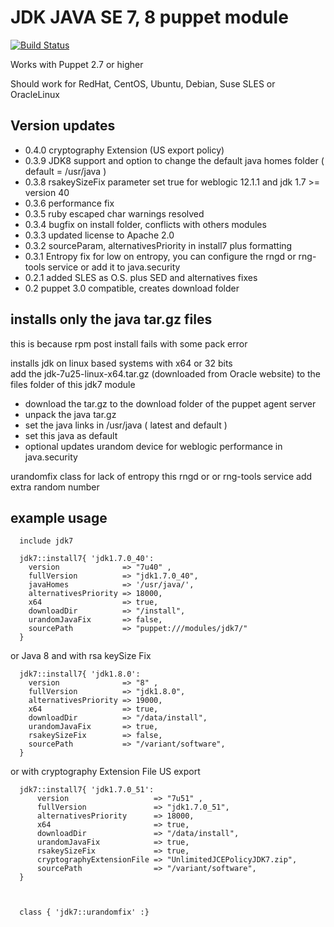 JDK JAVA SE 7, 8 puppet module
============================== 
[![Build Status](https://travis-ci.org/biemond/biemond-jdk7.png)](https://travis-ci.org/biemond/biemond-jdk7)


Works with Puppet 2.7 or higher

Should work for RedHat, CentOS, Ubuntu, Debian, Suse SLES or OracleLinux 

Version updates
---------------
- 0.4.0 cryptography Extension (US export policy)
- 0.3.9 JDK8 support and option to change the default java homes folder ( default = /usr/java ) 
- 0.3.8 rsakeySizeFix parameter set true for weblogic 12.1.1 and jdk 1.7 >= version 40
- 0.3.6 performance fix
- 0.3.5 ruby escaped char warnings resolved
- 0.3.4 bugfix on install folder, conflicts with others modules
- 0.3.3 updated license to Apache 2.0
- 0.3.2 sourceParam, alternativesPriority in install7 plus formatting
- 0.3.1 Entropy fix for low on entropy, you can configure the rngd or rng-tools service or add it to java.security 
- 0.2.1 added SLES as O.S. plus SED and alternatives fixes
- 0.2 puppet 3.0 compatible, creates download folder


installs only the java tar.gz files
-----------------------------------
this is because rpm post install fails with some pack error

installs jdk on linux based systems with x64 or 32 bits   
add the jdk-7u25-linux-x64.tar.gz (downloaded from Oracle website) to the files folder of this jdk7 module

- download the tar.gz to the download folder of the puppet agent server
- unpack the java tar.gz
- set the java links in /usr/java ( latest and default ) 
- set this java as default
- optional updates urandom device for weblogic performance in java.security

urandomfix class for lack of entropy this rngd or or rng-tools service add extra random number  

example usage
-------------

	  include jdk7
	
	  jdk7::install7{ 'jdk1.7.0_40':
	    version              => "7u40" , 
	    fullVersion          => "jdk1.7.0_40",
	    javaHomes            => '/usr/java/',
	    alternativesPriority => 18000, 
	    x64                  => true,
	    downloadDir          => "/install",
	    urandomJavaFix       => false,
	    sourcePath           => "puppet:///modules/jdk7/"
	  }

or Java 8 and with rsa keySize Fix

      jdk7::install7{ 'jdk1.8.0':
        version              => "8" , 
        fullVersion          => "jdk1.8.0",
        alternativesPriority => 19000, 
        x64                  => true,
        downloadDir          => "/data/install",
        urandomJavaFix       => true,
        rsakeySizeFix        => false,
        sourcePath           => "/variant/software",
      }

or with cryptography Extension File US export

	  jdk7::install7{ 'jdk1.7.0_51':
	      version                   => "7u51" , 
	      fullVersion               => "jdk1.7.0_51",
	      alternativesPriority      => 18000, 
	      x64                       => true,
	      downloadDir               => "/data/install",
	      urandomJavaFix            => true,
	      rsakeySizeFix             => true,
	      cryptographyExtensionFile => "UnlimitedJCEPolicyJDK7.zip",
	      sourcePath                => "/variant/software",
	  }


	  
	  class { 'jdk7::urandomfix' :}
  
  
 
